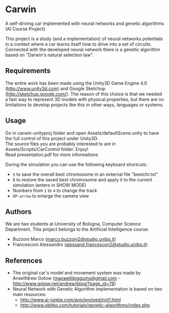 Carwin
======

A self-driving car implemented with neural networks and genetic algorithms (AI Course Project)

This project is a study (and a implementation) of neural networks potentials in a context where a 
car learns itself how to drive into a set of circuits.
Connected with the developed neural network there is a genetic algorithm based on "Darwin's natural selection law".

Requirements
------------

The entire work has been made using the Unity3D Game Engine 4.0 (http://www.unity3d.com) and Google Sketchup (http://sketchup.google.com/).
The reason of this choice is that we needed a fast way to represent 3D models with physical properties, but there are no 
limitations to develop projects like this in other ways, languages or systems.

Usage 
-----

Go in carwin-unityproj folder and open Assets/defaultScene.unity to have the full control of this project under Unity3D.  
The source files you are probably interested to are in Assets/Scripts/CarControl folder. Enjoy!  
Read presentation.pdf for more informations

During the simulation you can use the following keyboard shortcuts:
* `S` to save the overall best chromosome in an external file "bestchr.txt"
* `R` to restore the saved best chromosome and apply it to the current simulation (enters in SHOW MODE)
* Numbers from `1` to `4` to change the track
* `UP-arrow` to enlarge the camera view

Authors
-------

We are two students at University of Bologna, Computer Science Department. 
This project belongs to the Artificial Intelligence course.

* Buzzoni Marco (marco.buzzoni2@studio.unibo.it)
* Francesconi Alessandro (alessand.francescon2@studio.unibo.it)

References
----------

* The original car's model and movement system was made by  Ansetfdrew Gotow (maxwelldoggums@gmail.com - http://www.gotow.net/andrew/blog/?page_id=78)
* Neural Network with Genetic Algorithm implementation is based on two main resources:
	* http://www.ai-junkie.com/ann/evolved/nnt1.html
	* http://www.obitko.com/tutorials/genetic-algorithms/index.php